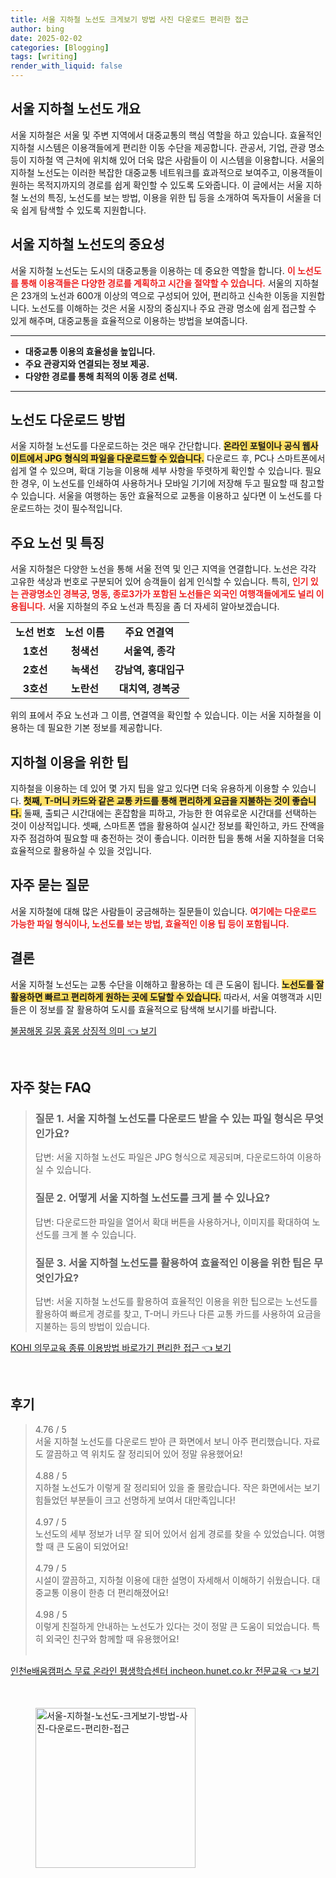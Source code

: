 ```yaml
---
title: 서울 지하철 노선도 크게보기 방법 사진 다운로드 편리한 접근
author: bing
date: 2025-02-02
categories: [Blogging]
tags: [writing]
render_with_liquid: false
---
```



<h2 id='서울_지하철_노선도_개요'>서울 지하철 노선도 개요</h2>

<p>서울 지하철은 서울 및 주변 지역에서 대중교통의 핵심 역할을 하고 있습니다. 효율적인 지하철 시스템은 이용객들에게 편리한 이동 수단을 제공합니다. 관공서, 기업, 관광 명소 등이 지하철 역 근처에 위치해 있어 더욱 많은 사람들이 이 시스템을 이용합니다. 서울의 지하철 노선도는 이러한 복잡한 대중교통 네트워크를 효과적으로 보여주고, 이용객들이 원하는 목적지까지의 경로를 쉽게 확인할 수 있도록 도와줍니다. 이 글에서는 서울 지하철 노선의 특징, 노선도를 보는 방법, 이용을 위한 팁 등을 소개하여 독자들이 서울을 더욱 쉽게 탐색할 수 있도록 지원합니다.</p>

<h2 id='서울_지하철_노선도의_중요성'>서울 지하철 노선도의 중요성</h2>

<p>서울 지하철 노선도는 도시의 대중교통을 이용하는 데 중요한 역할을 합니다. <b><span style="color: #ee2323;">이 노선도를 통해 이용객들은 다양한 경로를 계획하고 시간을 절약할 수 있습니다.</span></b> 서울의 지하철은 23개의 노선과 600개 이상의 역으로 구성되어 있어, 편리하고 신속한 이동을 지원합니다. 노선도를 이해하는 것은 서울 시장의 중심지나 주요 관광 명소에 쉽게 접근할 수 있게 해주며, 대중교통을 효율적으로 이용하는 방법을 보여줍니다.</p>

<hr />

<ul>
    <li><b>대중교통 이용의 효율성을 높입니다.</b></li>
    <li><b>주요 관광지와 연결되는 정보 제공.</b></li>
    <li><b>다양한 경로를 통해 최적의 이동 경로 선택.</b></li>
</ul>

<hr />

<h2 id='노선도_다운로드_방법'>노선도 다운로드 방법</h2>

<p>서울 지하철 노선도를 다운로드하는 것은 매우 간단합니다. <b><span style="background-color: #ffe066;">온라인 포털이나 공식 웹사이트에서 JPG 형식의 파일을 다운로드할 수 있습니다.</span></b> 다운로드 후, PC나 스마트폰에서 쉽게 열 수 있으며, 확대 기능을 이용해 세부 사항을 뚜렷하게 확인할 수 있습니다. 필요한 경우, 이 노선도를 인쇄하여 사용하거나 모바일 기기에 저장해 두고 필요할 때 참고할 수 있습니다. 서울을 여행하는 동안 효율적으로 교통을 이용하고 싶다면 이 노선도를 다운로드하는 것이 필수적입니다.</p>

<h2 id='주요_노선_및_특징'>주요 노선 및 특징</h2>

<p>서울 지하철은 다양한 노선을 통해 서울 전역 및 인근 지역을 연결합니다. 노선은 각각 고유한 색상과 번호로 구분되어 있어 승객들이 쉽게 인식할 수 있습니다. 특히, <b><span style="color: #ee2323;">인기 있는 관광명소인 경복궁, 명동, 종로3가가 포함된 노선들은 외국인 여행객들에게도 널리 이용됩니다.</span></b> 서울 지하철의 주요 노선과 특징을 좀 더 자세히 알아보겠습니다.</p>

<table>
    <tr>
        <td style="text-align: center; height: 17px;"><b>노선 번호</b></td>
        <td style="text-align: center; height: 17px;"><b>노선 이름</b></td>
        <td style="text-align: center; height: 17px;"><b>주요 연결역</b></td>
    </tr>
    <tr>
        <td style="text-align: center; height: 17px;"><b>1호선</b></td>
        <td style="text-align: center; height: 17px;"><b>청색선</b></td>
        <td style="text-align: center; height: 17px;"><b>서울역, 종각</b></td>
    </tr>
    <tr>
        <td style="text-align: center; height: 17px;"><b>2호선</b></td>
        <td style="text-align: center; height: 17px;"><b>녹색선</b></td>
        <td style="text-align: center; height: 17px;"><b>강남역, 홍대입구</b></td>
    </tr>
    <tr>
        <td style="text-align: center; height: 17px;"><b>3호선</b></td>
        <td style="text-align: center; height: 17px;"><b>노란선</b></td>
        <td style="text-align: center; height: 17px;"><b>대치역, 경복궁</b></td>
    </tr>
</table>

<p>위의 표에서 주요 노선과 그 이름, 연결역을 확인할 수 있습니다. 이는 서울 지하철을 이용하는 데 필요한 기본 정보를 제공합니다.</p>

<h2 id='지하철_이용을_위한_팁'>지하철 이용을 위한 팁</h2>

<p>지하철을 이용하는 데 있어 몇 가지 팁을 알고 있다면 더욱 유용하게 이용할 수 있습니다. <b><span style="background-color: #ffe066;">첫째, T-머니 카드와 같은 교통 카드를 통해 편리하게 요금을 지불하는 것이 좋습니다.</span></b> 둘째, 출퇴근 시간대에는 혼잡함을 피하고, 가능한 한 여유로운 시간대를 선택하는 것이 이상적입니다. 셋째, 스마트폰 앱을 활용하여 실시간 정보를 확인하고, 카드 잔액을 자주 점검하여 필요할 때 충전하는 것이 좋습니다. 이러한 팁을 통해 서울 지하철을 더욱 효율적으로 활용하실 수 있을 것입니다.</p>

<h2 id='자주_묻는_질문'>자주 묻는 질문</h2>

<p>서울 지하철에 대해 많은 사람들이 궁금해하는 질문들이 있습니다. <b><span style="color: #ee2323;">여기에는 다운로드 가능한 파일 형식이나, 노선도를 보는 방법, 효율적인 이용 팁 등이 포함됩니다.</span></b></p>

<h2 id='결론'>결론</h2>

<p>서울 지하철 노선도는 교통 수단을 이해하고 활용하는 데 큰 도움이 됩니다. <b><span style="background-color: #ffe066;">노선도를 잘 활용하면 빠르고 편리하게 원하는 곳에 도달할 수 있습니다.</span></b> 따라서, 서울 여행객과 시민들은 이 정보를 잘 활용하여 도시를 효율적으로 탐색해 보시기를 바랍니다.</p>


<p><a class="click-button" title="불꿈해몽 길몽 흉몽 상징적 의미" href="https://afficreate.github.io/posts/%EB%B6%88%EA%BF%88%ED%95%B4%EB%AA%BD-%EA%B8%B8%EB%AA%BD-%ED%9D%89%EB%AA%BD-%EC%83%81%EC%A7%95%EC%A0%81-%EC%9D%98%EB%AF%B8/" rel="dofollow">불꿈해몽 길몽 흉몽 상징적 의미 👈 보기</a></p><br>
<h2 id='자주_찾는_FAQ'>자주 찾는 FAQ</h2>
<div itemscope="" itemtype="https://schema.org/FAQPage"> 
<blockquote> 
<div itemscope="" itemprop="mainEntity" itemtype="https://schema.org/Question"> 
<h3 itemprop="name">질문 1. 서울 지하철 노선도를 다운로드 받을 수 있는 파일 형식은 무엇인가요?</h3> 
<div itemscope="" itemprop="acceptedAnswer" itemtype="https://schema.org/Answer"> 
<span itemprop="text"> 
<p>답변: 서울 지하철 노선도 파일은 JPG 형식으로 제공되며, 다운로드하여 이용하실 수 있습니다.</p> 
</span> 
</div> 
</div> 
<div itemscope="" itemprop="mainEntity" itemtype="https://schema.org/Question"> 
<h3 itemprop="name">질문 2. 어떻게 서울 지하철 노선도를 크게 볼 수 있나요?</h3> 
<div itemscope="" itemprop="acceptedAnswer" itemtype="https://schema.org/Answer"> 
<span itemprop="text"> 
<p>답변: 다운로드한 파일을 열어서 확대 버튼을 사용하거나, 이미지를 확대하여 노선도를 크게 볼 수 있습니다.</p> 
</span> 
</div> 
</div> 
<div itemscope="" itemprop="mainEntity" itemtype="https://schema.org/Question"> 
<h3 itemprop="name">질문 3. 서울 지하철 노선도를 활용하여 효율적인 이용을 위한 팁은 무엇인가요?</h3> 
<div itemscope="" itemprop="acceptedAnswer" itemtype="https://schema.org/Answer"> 
<span itemprop="text"> 
<p>답변: 서울 지하철 노선도를 활용하여 효율적인 이용을 위한 팁으로는 노선도를 활용하여 빠르게 경로를 찾고, T-머니 카드나 다른 교통 카드를 사용하여 요금을 지불하는 등의 방법이 있습니다.</p> 
</span> 
</div> 
</div> 
</blockquote> 
</div>
<p><a class="click-button" title="KOHI 의무교육 종류 이용방법 바로가기 편리한 접근" href="https://afficreate.github.io/posts/KOHI-%EC%9D%98%EB%AC%B4%EA%B5%90%EC%9C%A1-%EC%A2%85%EB%A5%98-%EC%9D%B4%EC%9A%A9%EB%B0%A9%EB%B2%95-%EB%B0%94%EB%A1%9C%EA%B0%80%EA%B8%B0-%ED%8E%B8%EB%A6%AC%ED%95%9C-%EC%A0%91%EA%B7%BC/" rel="dofollow">KOHI 의무교육 종류 이용방법 바로가기 편리한 접근 👈 보기</a></p><br>
<h2 id='후기'>후기</h2>
<div itemscope itemtype="https://schema.org/Product">
  <blockquote>
  <div itemprop="review" itemscope itemtype="https://schema.org/Review">
      <div itemprop="reviewRating" itemscope itemtype="https://schema.org/Rating"> <span itemprop="ratingValue">4.76</span> / <span itemprop="bestRating">5</span> </div>
      <span itemprop="reviewBody">서울 지하철 노선도를 다운로드 받아 큰 화면에서 보니 아주 편리했습니다. 자료도 깔끔하고 역 위치도 잘 정리되어 있어 정말 유용했어요!</span>
  </div>
  <br>
  <div itemprop="review" itemscope itemtype="https://schema.org/Review">
      <div itemprop="reviewRating" itemscope itemtype="https://schema.org/Rating"> <span itemprop="ratingValue">4.88</span> / <span itemprop="bestRating">5</span> </div>
      <span itemprop="reviewBody">지하철 노선도가 이렇게 잘 정리되어 있을 줄 몰랐습니다. 작은 화면에서는 보기 힘들었던 부분들이 크고 선명하게 보여서 대만족입니다!</span>
  </div>
  <br>
  <div itemprop="review" itemscope itemtype="https://schema.org/Review">
      <div itemprop="reviewRating" itemscope itemtype="https://schema.org/Rating"> <span itemprop="ratingValue">4.97</span> / <span itemprop="bestRating">5</span> </div>
      <span itemprop="reviewBody">노선도의 세부 정보가 너무 잘 되어 있어서 쉽게 경로를 찾을 수 있었습니다. 여행할 때 큰 도움이 되었어요!</span>
  </div>
  <br>
  <div itemprop="review" itemscope itemtype="https://schema.org/Review">
      <div itemprop="reviewRating" itemscope itemtype="https://schema.org/Rating"> <span itemprop="ratingValue">4.79</span> / <span itemprop="bestRating">5</span> </div>
      <span itemprop="reviewBody">시설이 깔끔하고, 지하철 이용에 대한 설명이 자세해서 이해하기 쉬웠습니다. 대중교통 이용이 한층 더 편리해졌어요!</span>
  </div>
  <br>
  <div itemprop="review" itemscope itemtype="https://schema.org/Review">
      <div itemprop="reviewRating" itemscope itemtype="https://schema.org/Rating"> <span itemprop="ratingValue">4.98</span> / <span itemprop="bestRating">5</span> </div>
      <span itemprop="reviewBody">이렇게 친절하게 안내하는 노선도가 있다는 것이 정말 큰 도움이 되었습니다. 특히 외국인 친구와 함께할 때 유용했어요!</span>
  </div>
  <br>
  </blockquote>
</div>
<p><a class="click-button" title="인천e배움캠퍼스 무료 온라인 평생학습센터 incheon.hunet.co.kr 전문교육" href="https://afficreate.github.io/posts/%EC%9D%B8%EC%B2%9Ce%EB%B0%B0%EC%9B%80%EC%BA%A0%ED%8D%BC%EC%8A%A4-%EB%AC%B4%EB%A3%8C-%EC%98%A8%EB%9D%BC%EC%9D%B8-%ED%8F%89%EC%83%9D%ED%95%99%EC%8A%B5%EC%84%BC%ED%84%B0-incheon.hunet.co.kr-%EC%A0%84%EB%AC%B8%EA%B5%90%EC%9C%A1/" rel="dofollow">인천e배움캠퍼스 무료 온라인 평생학습센터 incheon.hunet.co.kr 전문교육 👈 보기</a></p><br>
<figure class="image"><img src="https://afficreate.github.io/assets/img/thumbnail/서울-지하철-노선도-크게보기-방법-사진-다운로드-편리한-접근.webp" alt="서울-지하철-노선도-크게보기-방법-사진-다운로드-편리한-접근" width="256" height="256"></figure>